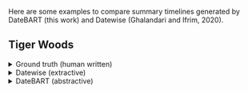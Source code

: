 Here are some examples to compare summary timelines generated by DateBART (this work) and Datewise (Ghalandari and Ifrim, 2020).

## Tiger Woods

<details>
  <summary>Ground truth (human written)</summary>

[1992-02-27]
Competes in his first PGA tournament at the age of 16.
He is given a sponsor's exemption in order to play and is the youngest player ever to play in a PGA tournament at that time.
--------------------------------------------------
[1996-08-27]
Turns professional.
--------------------------------------------------
[1996-10-06]
Wins his first tournament as a professional
--------------------------------------------------
[1997-01-21]
Announces the formation of the Tiger Woods Foundation for the promotion of minority participation in golf and other sports.
--------------------------------------------------
[1997-04-13]
Wins his first Masters Tournament.
--------------------------------------------------
[1997-05-19]
Signs an endorsement deal with American Express worth between $13 and $30 million.
--------------------------------------------------
[1999-08-15]
Wins his first PGA championship.
--------------------------------------------------
[2000-06-18]
Wins his first US Open by 15 strokes, the largest margin in US Open history.
--------------------------------------------------
[2000-07-23]
Wins his first British Open.
--------------------------------------------------
[2000-09-14]
Signs a five-year endorsement contract with Nike.
It is worth an estimated $85 million, making it the richest endorsement contract in sports history, at the time.
--------------------------------------------------
[2002-06-16]
Wins his second US Open.
--------------------------------------------------
[2003-12-08]
Named PGA Player of the Year for the fifth straight year.
--------------------------------------------------
[2005-05-13]
Woods fails to make the cut at the Byron Nelson Championship in Irving, Texas.
It is the first time since 1998 that Woods is eliminated from a tournament.
--------------------------------------------------
[2005-11-23]
Wins the PGA Grand Slam of Golf for a record-breaking sixth time.
--------------------------------------------------
[2006-02-10]
Opens the Tiger Woods Learning Center, Anaheim, California.
--------------------------------------------------
[2006-05-03]
Wood's father, Earl Woods, dies of prostate cancer.
--------------------------------------------------
[2006-07-23]
Wins his third British Open.
--------------------------------------------------
[2006-08-20]
Wins his third PGA Championship.
--------------------------------------------------
[2007-08-12]
Wins his fourth PGA Championship.
--------------------------------------------------
[2008-04-15]
Undergoes arthroscopic surgery on his left knee.
He had two prior surgeries on the same knee, first in 1994 to remove a benign tumor, and another arthroscopic surgery in December 2002.
--------------------------------------------------
[2008-06-16]
Wins the US Open in sudden death, defeating Rocco Mediate.
--------------------------------------------------
[2008-06-18]
Woods announces that he will undergo reconstructive anterior cruciate ligament (ACL) surgery on his left knee and will miss the remainder of the PGA tour season.
--------------------------------------------------
[2009-02-26]
After an eight-month hiatus from golf due to knee surgery, Woods plays the second round of the World Golf Championships Match Play and loses to Tim Clark.
--------------------------------------------------
[2009-11-15]
Wins the Australian Masters.
--------------------------------------------------
[2009-11-27]
Is taken to a hospital after being injured in a car accident in front of his home in Florida.
He is released later the same day.
--------------------------------------------------
[2010-02-19]
Makes a televised statement apologizing for being unfaithful to his wife and letting down both fans and family.
"I had affairs, I cheated.
What I did was not acceptable, and I am the only person to blame," he says.
Responding to rumors, Woods says that his wife never hit him, as some media reported in connection with the car crash, and that there has "never been an episode of domestic violence" in his relationship with his wife.
--------------------------------------------------
[2010-03-16]
Announces he will begin his 2010 season at the Masters Tournament in April.
--------------------------------------------------
[2010-10-31]
After 281 straight weeks, the longest in Official World Golf Ranking history, Woods loses his No. 1 ranking to Lee Westwood.
--------------------------------------------------
[2011-06-07]
Announces he will miss the US Open due to knee and Achilles tendon injuries.
--------------------------------------------------
[2011-07-19]
Woods announces that after a 12-year relationship, he and caddie Steve Williams will no longer be working together.
--------------------------------------------------
[2011-08-04]
Returns to golf at the Bridgestone Invitational, after a nearly three-month break.
--------------------------------------------------
[2011-08-11]
Plays one of his worst first rounds of golf in a major championship.
He fails to make the cut at the PGA Championship for the first time in his career.
--------------------------------------------------
[2011-10-03]
For the first time in 15 years, Woods does not make it onto golf's top 50 players list, according to the official World Golf Ranking.
--------------------------------------------------
[2011-10-05]
Signs a new endorsement deal with Swiss watch-maker Rolex.
--------------------------------------------------
[2011-12-04]
Wins the Chevron World Challenge, though not a PGA Tour event, his first win since November 2009.
--------------------------------------------------
[2012-03-25]
Earns his first PGA Tour win, in the Arnold Palmer Invitational in Orlando, since September 2009.
--------------------------------------------------
[2012-06-03]
Ties Jack Nicklaus on 73 PGA Tour victories at the Memorial Tournament.
--------------------------------------------------
[2012-07-02]
Beats Nicklaus' PGA Tour record with the AT&T National win.
Woods' 74th PGA Tour win ranks him in second place on the all-time list.
--------------------------------------------------
[2012-09-03]
Becomes the first PGA tour participant to earn $100 million.
--------------------------------------------------
[2013-03-25]
Woods wins the Arnold Palmer Invitational for the eighth time, and regains the No. 1 spot.
--------------------------------------------------
[2013-10-28]
Video game company Electronic Arts announces the end of its 15-year relationship with Woods.
--------------------------------------------------
[2014-03-31]
Woods undergoes back surgery for a pinched nerve.
--------------------------------------------------
[2015-08-23]
Woods posts a top-10 finish at his debut at the Wyndham Championships but ends his season as the 257th ranked player in the world.
His finish was four shots off eventual winner Davis Love III.
Woods has now missed the cut for three majors in a row.
--------------------------------------------------
[2015-12-01]
Woods announces that he underwent his third microdiscectomy surgery last month -- a procedure to remove bone around a pinched nerve to allow space for it to heal -- and admits he has no idea when he will be back on the course.
--------------------------------------------------
[2016-07-20]
It is announced that Woods will miss the PGA Championship due to his continued recovery from back surgery.
This marks the first time in his career that he has missed all four major championships.
--------------------------------------------------
[2016-12-04]
Woods finishes 14 shots behind the winner in the Hero World Challenge
--------------------------------------------------
[2017-05-29]
Woods is arrested
--------------------------------------------------
[2017-06-19]
Woods announces that he is receiving professional help to manage medication for back pain and a sleep disorder.
--------------------------------------------------
[2017-07-03]
Announces that he has completed an intensive program for managing his medications.
--------------------------------------------------
[2017-10-27]
Woods pleads guilty to reckless driving.
His 12-month probation is contingent on completing any recommended treatment including DUI school, 50 hours of community services and random drug and alcohol testing.
--------------------------------------------------
[2017-12-03]
Making his long-awaited return from a fourth back surgery
--------------------------------------------------
[2018-06-05]
Is ranked number sixteen on Forbes' list of the world's highest paid athletes.
--------------------------------------------------
[2018-09-23]
Wins the Tour Championship at Atlanta's East Lake Golf Club
--------------------------------------------------
</details>

<details>
  <summary>Datewise (extractive)</summary>

[2001-06-14]
When Tiger Woods hit his first tee shot of the 101st US Open at Southern Hills on Thursday it disappeared a long way to the right and into the trees .
---
[2001-07-19]
Two of the longest hitters in the world , Tiger Woods and the Argentine Angel Cabrera , are partners in the first round of the 130th Open championship at Royal Lytham and St Annes tomorrow .
---
[2002-07-14]
Like Woods , Mawji has been trained and coached by a father who has subjugated his own career to his son 's .
---
[2002-07-17]
At the start of the week Colin Montgomerie , who could not contain his disappointment after yesterday 's three - over 74 , was asked how Rose could best deal with Woods . "
---
[2002-07-18]
Its critics moan that golf is a good walk ruined and yesterday the sport proved Tiger Woods is n't a massive crowd - puller either with a hard core of around 1.5 million tuning in to live coverage of the Open on BBC2 .
---
[2002-07-19]
Ernie Els , the man most often accused of doing the least to stop Tiger Woods , gets another chance this weekend in the 131st Open championship at Muirfield .
---
[2002-09-22]
Woods has complained about having to attend Ryder Cup gala dinners , possibly preferring to sit in his room and play tiddlywinks with his loose change .
---
[2002-09-23]
RYDER CUP Woods gets his wrists slapped The Tiger Woods saga continues to dominate the lead - up to the Ryder Cup with American captain Curtis Strange reported in most of the papers saying that the world No1 golfer has been politely told to toe the line - and to stop moaning about attending Ryder Cup dinners .
---
[2002-09-26]
Woods was already in golf fans ' bad books after he finished his practice round on Thursday long before the majority of spectators had even arrived at the Belfry , but for those who managed to catch yesterday 's 8 am start , generously applauding a bad shot was merely part and parcel of Ryder Cup culture .
---
[2002-09-27]
To be honest , if it had been any player that hit a shot like Woods it would probably have got the same applause , given that it 's the opening day of the competition , " said Tom Cross , who has tickets for each day of the Ryder Cup .
---
[2002-09-28]
But the audacity of Lee Westwood and Sergio Garcia in driving the 10th to edge ahead of Tiger Woods and Davis Love III yesterday afternoon counts as at least a decent tremor .
---
[2003-07-19]
Tiger Woods playing ahead of them , but in an incident that may be recalled for as long as the 143-year - old tournament is played , Roe was disqualified along with playing partner Jesper Parnevik for forgetting to exchange their scorecards .
---
[2004-09-17]
What happened Colin Montgomerie and Padraig Harrington saw off the United States ' stellar pairing of Tiger Woods and Phil Mickelson in the opening four - ball and their feat was matched later by Darren Clarke and Lee Westwood in the foursomes .
---
[2005-07-10]
Several new tees have been built to add more length to the course after Woods ' record 19-under winning total five years ago , and the 29-year - old knows the course is set up for the long hitters . "
---
[2005-07-13]
The Open Championship 9 am , BBC2 Tiger Woods or Vijay Singh ?
---
[2005-07-14]
Eric Ramsay has played more than 20 rounds on the Old Course but the amateur qualifier from Carnoustie has never before enjoyed a day like yesterday when his 68 left him just two shots behind the Open leader Tiger Woods .
---
[2005-07-15]
Jack Nicklaus and Tiger Woods exited St Andrews last night , one in tears , the other in the expectation that tomorrow will bring his 10th major championship victory .
---
[2005-07-16]
The prosaic , hard - hearted version of the story is that Woods 's second round of 67 left him with a four - shot lead over Colin Montgomerie going into the last two rounds of the 2005 Open Championship .
---
[2005-07-17]
Tiger Woods emphasised his claim to be the greatest golfer of this or any generation yesterday , winning the Open championship at St Andrews by five shots from Scotland 's Colin Montgomerie .
---
[2006-07-21]
There is pressure - Ernie Els also made a sublime 65 ( to move to 11 under ) as did Chris DiMarco ( to finish on 9 under ) - but Woods relishes being a front - runner , and will take some beating this weekend .
---
[2006-07-22]
Tiger Woods is no tortoise , nor Chris DiMarco a hare , but the paradox seemed to hold good on the burnished links of Royal Liverpool yesterday .
---
[2006-07-23]
Just 11 weeks after the death of his father , Tiger Woods majestically returned today to doing what he does best - winning major golf titles .
---
[2006-08-17]
" Phil , " said Tiger Woods .
---
[2006-08-20]
If it can be argued that anyone challenged Tiger Woods on his remorseless and relentless march to a 12th major championship victory here at Medinah , Mike Weir deserves such an accolade .
---
[2006-09-21]
The pairings Colin Montgomerie and Padraig Harrington v Tiger Woods and Jim Furyk
---
[2006-09-22]
Tiger Woods today won on the opening day of the Ryder Cup for the first time in nine years as Colin Montgomerie suffered a rare defeat , but Europe led 2½-1½ by the end of the fourballs .
---
[2006-09-24]
The EA event , designed to promote Tiger Woods 2007 , saw the clearly uncomfortable golf star playing real and videogame golf with the " celebs " and some lucky competition winners .
---
[2006-09-30]
Tiger Woods is five shots ahead with 36 holes to play and that usually - make that always - means one thing : Tiger wins .
---
[2007-04-08]
The unfancied Zach Johnson produced a brilliant final round of 69 to win the Masters by two shots from Tiger Woods , Retief Goosen and Rory Sabbatini .
---
[2007-07-20]
When Tiger Woods stood on the 1st tee yesterday , many had high expectations of the round ahead .
---
[2008-04-10]
The unstoppable in pursuit of the unattainable begins tomorrow at 10.45am Augusta time , when Tiger Woods will hit his first shot of the 2008 Masters , his first shot in the quest to do what no one has done before and win professional golf 's grand slam .
---
[2008-04-13]
It is the time of the season when clubs in the top half of the Premiership look around apprehensively to see where Wasps are , like golfers on the leaderboard of a major championship on the final day dreading a late charge from Tiger Woods .
---
[2008-06-15]
Tiger Woods and Rocco Mediate will tee off soon at Torrey Pines in an 18-hole play - off to decide the 2008 US Open .
---
[2009-02-25]
Woods , playing in his first professional tournament since returning from an eight - month injury lay - off , plays Tim Clark at the Ritz - Carlton golf course in Tucson , Arizona .
---
[2009-04-09]
Chad Campbell , the overnight leader , again began his round in fine fashion with two early birdies , stretching his lead over the chasing group to three strokes and the gap between Woods and the top of the leaderboard to seven shots .
---
[2009-07-17]
The dream continues for Tom Watson but not for Tiger Woods – two giants of the game whose paths diverged on a dramatic day at Turnberry that saw the wind rise , the scores soar and the Ailsa course take revenge on her tormentors .
---
[2009-08-09]
People have asked what my opinion is about the decision to put Harrington and Woods " on the clock '' at the 16th on Sunday at Firestone .
---
[2009-11-27]
The nightmare for Woods started on 27 November , when he had a mysterious car crash outside his home in the early hours , hitting a tree and fire hydrant .
---
[2009-11-29]
Tiger Woods is expected to talk with police for the first time today , following his early morning car crash on Friday .
---
[2009-11-30]
It was , in every conceivable way , the last thing Woods would have wanted to see as he attempted to claw his way back from three days that had seen him transformed from the " seriously injured " victim of an unfortunate car crash to a pseudo - fugitive , apparently intent on avoiding further scrutiny of the events that saw him crash his SUV into a tree outside his home , causing £ 5,000-worth of damage to the car and inestimable damage to his reputation as the quintessential family man .
---
[2009-12-08]
The mother - in - law of Tiger Woods has been released from hospital in a good condition after early this morning being taken by ambulance to a Florida hospital after a call to emergency services from the golfer 's mansion .
---
[2009-12-25]
Woods also has his own videogame on the Nintendo Wii system and there is speculation the player 's problems may have a negative impact on sales in the run - up to Christmas .
---
[2010-02-19]
Tiger Woods has apologised for his " irresponsible and selfish behaviour " but , during his much anticipated news conference this afternoon , refused to confirm when he will return to golf .
---
[2010-04-08]
It was not just Woods 's management team that was salivating at the prospect of him playing in the first major of the season , the US Masters in Augusta , Georgia , which starts on 8 April .
---
[2010-08-23]
Tiger Woods and Elin Nordegren have announced their divorce in a statement on the world No1 's official website .
---
[2012-09-28]
Nicolas Colsaerts admitted to having the time of his life after producing eight birdies and an eagle as he and Lee Westwood defeated Tiger Woods and Steve Stricker .
---
[2012-09-29]
Nicolas Colsaerts admitted to having the time of his life after producing eight birdies and an eagle as he and Lee Westwood defeated Tiger Woods and Steve Stricker .
---
[2012-09-30]
Europe Nicolas Colsaerts 8 Brilliant first Ryder Cup appearance when he shot a 10-under par to singlehandedly beat Tiger Woods and Steve Stricker in the fourballs as Lee Westwood could only look on Luke Donald 8 Chosen to lead out on Sunday and set the tone for the European rally .
---
[2013-04-12]
Woods 's third shot to the 15th during round two on Friday hit halfway up the flagstick and spun back into the creek .
---
[2013-04-13]
Tiger Woods 's hopes of a fifth Masters title remain alive after the world No1 survived the threat of disqualification after taking an incorrect drop during his second round .
---
[2014-07-13]
Who was runner - up to Tiger Woods at the 2006 Open ?
---
[2014-07-17]
Tiger Woods after winning the Open in 2006
---
[2015-04-05]
There was no sign of Woods or Rory McIlroy at Augusta National on Sunday .
---
</details>

<details>
  <summary>DateBART (abstractive)</summary>

[2001-06-14]
Yesterday the golfing gods were with Irwin . The Spaniard 's problems off the tee have been well documented and yesterday he was so wild with the driver 
---
[2001-07-19]
The 130th Open Championship starts at Royal Lytham and St Annes tomorrow .
Tiger Woods and Angel Cabrera are partners in the first round .
---
[2002-07-17]
The pendulum rhythm of Justin Rose 's season seems finally to have deserted him . Rose is 69 under par for the season and may well finish in the shake
---
[2002-07-18]
Tiger Woods reeled off four birdies and an eagle in his first 15 holes and sank a birdie putt from eight feet at the last .
---
[2002-07-19]
Tiger Woods and Phil Mickelson fail to ignite for Tiger Woods .Nick Faldo, Nicky Els and Padraig Harrington all in contention
---
[2002-09-22]
Colin Montgomerie is available for some or all of the Ryder Cup matches this week . Yesterday Woods played the first 71 holes of the American Express Championship in
---
[2002-09-23]
Tiger Woods saga continues to dominate the lead - up to the Ryder Cup .
American captain Curtis Strange reported in most of the papers saying that Woods has been politely told
---
[2002-09-26]
Tiger Woods yesterday committed the sin of being a dedicated sportsman , setting his alarm clock extra early and going on to shoot a few holes at The Belfry
---
[2002-09-27]
Tiger Woods was centre of attention after losing his temper on the first hole at The Belfry this morning . Woods was disturbed by a nearby photographer taking pictures 
---
[2002-09-28]
Lee Westwood and Sergio Garcia edge ahead of Tiger Woods and Davis Love III yesterday afternoon in Ryder Cup .
---
[2003-07-19]
Thomas Bjorn has the lead going into the final round of the 132nd Open championship .
The Dane leads the field going into Sunday's final round at Sandwich .
---
[2004-09-17]
Tiger Woods and Phil Mickelson paired up for first fourball match of the 35th Ryder Cup at Oakland Hills today .
---
[2005-07-10]
Tiger Woods returned to the scene of his Open triumph yesterday and again avoided all of the Old Course 's treacherous bunkers .
---
[2005-07-13]
Tiger Woods shot a sparkling 66 to storm into the lead on the Old Course this morning .
Mark Hensby carded 67 to move into second place behind Woods
---
[2005-07-14]
Eric Ramsay has played more than 20 rounds on the Old Course but the amateur qualifier from Carnoustie has never before enjoyed a day like yesterday when his 68 left
---
[2005-07-15]
Nicklaus and Watson both finished at three over par, which gives them an outside chance of making this evening 's cut .The Scot battled his way to a
---
[2005-07-16]
Montgomerie will join Woods for today 's final pairing .
Hensby posted his first over-70 round in seven straight at St Andrews .
---
[2005-07-17]
Tiger Woods won the British Open by five shots from Scotland 's Colin Montgomerie .
Retief Goosen posted the best round of the day
---
[2006-07-21]
Tiger Woods matched course record set by Chris DiMarco by matching the course record of 65 . Ernie Els also made a sublime 65 to move to 11
---
[2006-07-22]
Tiger Woods wins 135th Open Championship at Hoylake by two shots over Chris DiMarco .
Tiger Woods defends his Open title with stunning final round of 67 to win
---
[2006-07-23]
Tiger Woods won the 135th Open Championship at Royal Liverpool on Sunday .
Woods won his third Open championship and his 11th major title .
---
[2006-09-21]
Tiger Woods played nine holes in the company of Jim Furyk , Phil Mickelson and Chris DiMarco . Colin Montgomerie holed a slippery six
---
[2006-09-22]
Tiger Woods wins opening day of Ryder Cup for first time in nine years as Colin Montgomerie suffers rare defeat .
---
[2006-09-30]
Tiger Woods is five shots ahead with 36 holes to play in American Express Championship .
Woods has given himself a fighting chance of beating the PGA Tour 's record
---
[2007-04-05]
The Masters tournament kicks off today at its venerable grounds in Augusta, Georgia .
A field of 117 will start at Augusta next Thursday .
---
[2007-04-08]
Zach Johnson produced a brilliant final round of 69 to win the Masters by two shots from Tiger Woods, Retief Goosen and Rory Sabbatini .
---
[2007-07-20]
Tiger Woods 's drive landed in Barry Burn on the adjacent 1st tee yesterday . Yesterday's round was notable for application of common sense to the business of winning
---
[2008-04-10]
The Masters tees off today with Tiger Woods just two wins away from matching Jack Nicklaus' record . Woods is the biggest favourite ever to tee off in a
---
[2008-04-13]
Cheltenham's Paul Casey is the first Englishman since Nick Faldo to have a genuine chance of actually winning the year 's first major .
---
[2008-06-15]
Lee Westwood had a 12 ft putt on the last green to join the other two in today 's play - off . Tiger Woods birdied the last
---
[2009-02-25]
Tiger Woods says he is fighting fit ahead of making his comeback in the Accenture World Match Play event in Arizona tomorrow .
---
[2009-04-09]
Tiger Woods was forced to tunnel deeper than ever into his reserves of competitive strength yesterday to cling on to the outer edges of a US Masters leaderboard .
---
[2009-04-10]
Chad Campbell leads everyone this morning with a one - shot lead over Hunter Mahan and Jim Furyk . Tiger Woods drops two of the next three holes.
---
[2009-08-09]
Tiger Woods won the Bridgestone Invitational at Akron yesterday as he usually does .
---
[2009-11-27]
Woods 's agent Mark Steinberg told CNBC the golfer was 'fine' and confirmed he had been involved in an accident . Woods was injured after crashing his
---
[2009-11-29]
Tiger Woods is expected to talk with police for the first time today following his early morning car crash on Friday .
---
[2009-11-30]
Florida authorities seeking a search warrant to seize medical records from the hospital where the golfer was treated .Troopers were asked to return tomorrow .
---
[2009-12-02]
US Weekly magazine ran a cover story with detailed allegations from a cocktail waitress , Jaimee Grubbs . Hours before he released the statement, US Weekly ran a
---
[2009-12-08]
Gatorade officials confirm that its subline Tiger Focus will be discontinued . The domestic drama engulfing Tiger Woods took a new twist today as reports said a woman
---
[2009-12-25]
The Guardian golf blog had a great Christmas and the New Year .
Chris wants to leave his long - term girlfriend for the woman he met before Christmas
---
[2010-02-19]
Tiger Woods has apologised for his irresponsible and selfish behaviour in a 14-minute confessional delivered to a global audience of millions . Woods refused to confirm when he will
---
[2010-04-08]
Tiger Woods 's return to golf course is likely to see up to a record Â£40 m wagered on the Masters this weekend .
---
[2010-08-23]
Tiger Woods and Elin Nordegren have announced their divorce in a statement on the world No1 's official website .
---
[2012-09-28]
Davis Love's decision not to bench Tiger Woods for Friday afternoon 's fourballs will only be judged with the benefit of hindsight .
---
[2012-09-29]
Rory McIlroy's birdie on 13th hole of day 's last fourball match inspired Ian Poulter to finish the day with a run of
---
[2012-09-30]
Europe retain the Ryder Cup with a comeback of epic proportions against the United States .
---
[2013-04-12]
Tiger Woods was given a two - stroke penalty after meeting with Masters rules officials at 8 am on Saturday morning .
---
[2013-04-13]
Tiger Woods was handed a retrospective two-stroke penalty for taking an incorrect drop on the 15th hole of his second round .
---
[2013-05-21]
Sergio GarcÃ­a apologises for any offence caused by his comments towards Tiger Woods on Tuesday night . The Spaniard made what could be interpreted as a racist
---
[2013-06-15]
Sergio GarcÃ­a suffered ignominy both on and off Merion 's East Course on Saturday .
Spaniard subjected to loudest level of heckling
---
[2014-07-13]
World No4 Matt Kuchar and Gary Woodland were Woods' partners at Hoylake . Woods has played only one tournament since having back surgery in March .
---
[2014-07-17]
The Open returns to Hoylake for the first time since the 1924 edition . Tiger Woods will tee up at Hoylake at 9.04am on Thursday .
---
[2015-04-05]
At Augusta a year ago he was a genuine contender up until the closing stretch of Sunday holes .
---
</details>